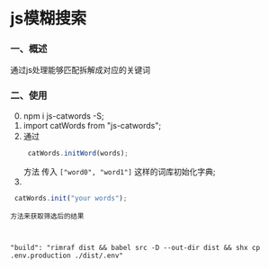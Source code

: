 # js模糊搜索

### 一、概述

通过js处理能够匹配拆解成对应的关键词

### 二、使用
0. npm i js-catwords -S;
1. import catWords from "js-catwords";
2. 通过 
   ```javascript
    catWords.initWord(words);
   ```
    方法 传入 `["word0", "word1"]` 这样的词库初始化字典;
3. 
   
   ```javascript
    catWords.init("your words");
   ```
    方法来获取筛选后的结果



    "build": "rimraf dist && babel src -D --out-dir dist && shx cp .env.production ./dist/.env"